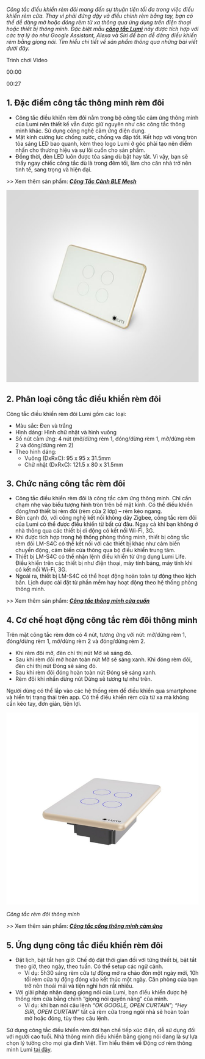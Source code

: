 ﻿*Công tắc điều khiển rèm đôi mang đến sự thuận tiện tối đa trong việc điều khiển rèm cửa. Thay vì phải đứng dậy và điều chỉnh rèm bằng tay, bạn có thể dễ dàng mở hoặc đóng rèm từ xa thông qua ứng dụng trên điện thoại hoặc thiết bị thông minh. Đặc biệt mẫu [**công tắc Lumi**](https://lumi.vn/cong-tac-thong-minh/) này được tích hợp với các trợ lý ảo như Google Assistant, Alexa và Siri để bạn dễ dàng điều khiển rèm bằng giọng nói. Tìm hiểu chi tiết về sản phẩm thông qua những bài viết dưới đây.*

Trình chơi Video



00:00

00:27
## **1. Đặc điểm công tắc thông minh rèm đôi**
- Công tắc điều khiển rèm đôi nằm trong bộ công tắc cảm ứng thông minh của Lumi nên thiết kế vẫn được giữ nguyên như các công tắc thông minh khác. Sử dụng công nghệ cảm ứng điện dung.
- Mặt kính cường lực chống xước, chống va đập tốt. Kết hợp với vòng tròn tỏa sáng LED bao quanh, kèm theo logo Lumi ở góc phải tạo nên điểm nhấn cho thương hiệu và sự lôi cuốn cho sản phẩm.
- Đồng thời, đèn LED luôn được tỏa sáng dù bật hay tắt. Vì vậy, bạn sẽ thấy ngay chiếc công tắc dù là trong đêm tối, làm cho căn nhà trở nên tinh tế, sang trọng và hiện đại.

\>> Xem thêm sản phẩm: [***Công Tắc Cảnh BLE Mesh***](https://lumi.vn/san-pham/cong-tac-canh-ble-mesh.html)

![Công tắc điều khiển rèm đôi](Aspose.Words.12b07e72-204e-4a08-af94-2fdca0573f9e.001.jpeg)
## **2. Phân loại công tắc điều khiển rèm đôi**
Công tắc điều khiển rèm đôi Lumi gồm các loại:

- Màu sắc: Đen và trắng
- Hình dáng: Hình chữ nhật và hình vuông
- Số nút cảm ứng: 4 nút (mở/dừng rèm 1, đóng/dừng rèm 1, mở/dừng rèm 2 và đóng/dừng rèm 2)
- Theo hình dáng:
  - Vuông (DxRxC): 95 x 95 x 31.5mm
  - Chữ nhật (DxRxC): 121.5 x 80 x 31.5mm
## **3. Chức năng công tắc rèm đôi**
- Công tắc điều khiển rèm đôi là công tắc cảm ứng thông minh. Chỉ cần chạm nhẹ vào biểu tượng hình tròn trên bề mặt kính. Có thể điều khiển đóng/mở thiết bị rèm đôi (rèm cửa 2 lớp) – rèm kéo ngang.
- Bên cạnh đó, với công nghệ kết nối không dây Zigbee, công tắc rèm đôi của Lumi có thể được điều khiển từ bất cứ đâu. Ngay cả khi bạn không ở nhà thông qua các thiết bị di động có kết nối Wi-Fi, 3G.
- Khi được tích hợp trong hệ thống phòng thông minh, thiết bị công tắc rèm đôi LM-S4C có thể kết nối với các thiết bị khác như cảm biến chuyển động, cảm biến cửa thông qua bộ điều khiển trung tâm.
- Thiết bị LM-S4C có thể nhận lệnh điều khiển từ ứng dụng Lumi Life. Điều khiển trên các thiết bị như điện thoại, máy tính bảng, máy tính khi có kết nối Wi-Fi, 3G.
- Ngoài ra, thiết bị LM-S4C có thể hoạt động hoàn toàn tự động theo kịch bản. Lịch được cài đặt từ phần mềm hay hoạt động theo hệ thống phòng thông minh.

\>> Xem thêm sản phẩm: [***Công tắc thông minh cửa cuốn***](https://lumi.vn/san-pham/cong-tac-cua-cuon-thong-minh.html)
## **4. Cơ chế hoạt động công tắc rèm đôi thông minh**
Trên mặt công tắc rèm đơn có 4 nút, tương ứng với nút: mở/dừng rèm 1, đóng/dừng rèm 1, mở/dừng rèm 2 và đóng/dừng rèm 2.

- Khi rèm đôi mở, đèn chỉ thị nút Mở sẽ sáng đỏ.
- Sau khi rèm đôi mở hoàn toàn nút Mở sẽ sáng xanh. Khi đóng rèm đôi, đèn chỉ thị nút Đóng sẽ sáng đỏ.
- Sau khi rèm đôi đóng hoàn toàn nút Đóng sẽ sáng xanh.
- Rèm đôi khi nhấn dừng nút Dừng sẽ tương tự như trên.

Người dùng có thể lắp vào các hệ thống rèm để điều khiển qua smartphone và hiển trị trạng thái trên app. Có thể điều khiển rèm cửa từ xa mà không cần kéo tay, đơn giản, tiện lợi.

![Công tắc rèm đôi thông minh](Aspose.Words.12b07e72-204e-4a08-af94-2fdca0573f9e.002.jpeg)

*Công tắc rèm đôi thông minh*

\>> Xem thêm sản phẩm: [***Công tắc cổng thông minh cảm ứng***](https://lumi.vn/cong-tac-cong-thong-minh.html)
## **5. Ứng dụng công tắc điều khiển rèm đôi**
- Đặt lịch, bật tắt hẹn giờ: Chế độ đặt thời gian đối với từng thiết bị, bật tắt theo giờ, theo ngày, theo tuần. Có thể setup các ngữ cảnh.
  - Ví dụ: 5h30 sáng rèm cửa tự động mở ra chào đón một ngày mới, 10h tối rèm cửa tự động đóng vào kết thúc một ngày. Căn phòng của bạn trở nên thoái mái và tiện nghi hơn rất nhiều.
- Với giải pháp nhận dạng giọng nói của Lumi, bạn điều khiển được hệ thống rèm cửa bằng chính “giọng nói quyền năng” của mình.
  - Ví dụ: khi bạn nói câu lệnh *“OK GOOGLE, OPEN CURTAIN”; “Hey SIRI, OPEN CURTAIN”* tất cả rèm cửa trong ngôi nhà sẽ hoàn toàn mở hoặc đóng, tùy theo câu lệnh.

Sử dụng công tắc điều khiển rèm đôi hạn chế tiếp xúc điện, dễ sử dụng đối với người cao tuổi. Nhà thông minh điều khiển bằng giọng nói đang là sự lựa chọn lý tưởng cho mọi gia đình Việt. Tìm hiểu thêm về Động cơ rèm thông minh Lumi [tại đây](https://lumi.vn/dieu-khien-rem-tu-dong.html).
